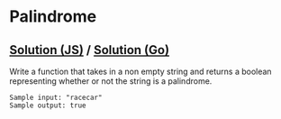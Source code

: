 # Palindrome

## [Solution (JS)](./solution.js) / [Solution (Go)](./solution.go)

Write a function that takes in a non empty string and returns a boolean representing whether or not the string is a palindrome.

```
Sample input: "racecar"
Sample output: true
```
